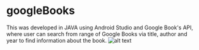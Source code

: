 # googleBooks
This was developed in JAVA using Android Studio and Google Book's API, where user can search from range of Google Books via title, author and year to find information about the book.
![alt text](http://url/to/img.png)
